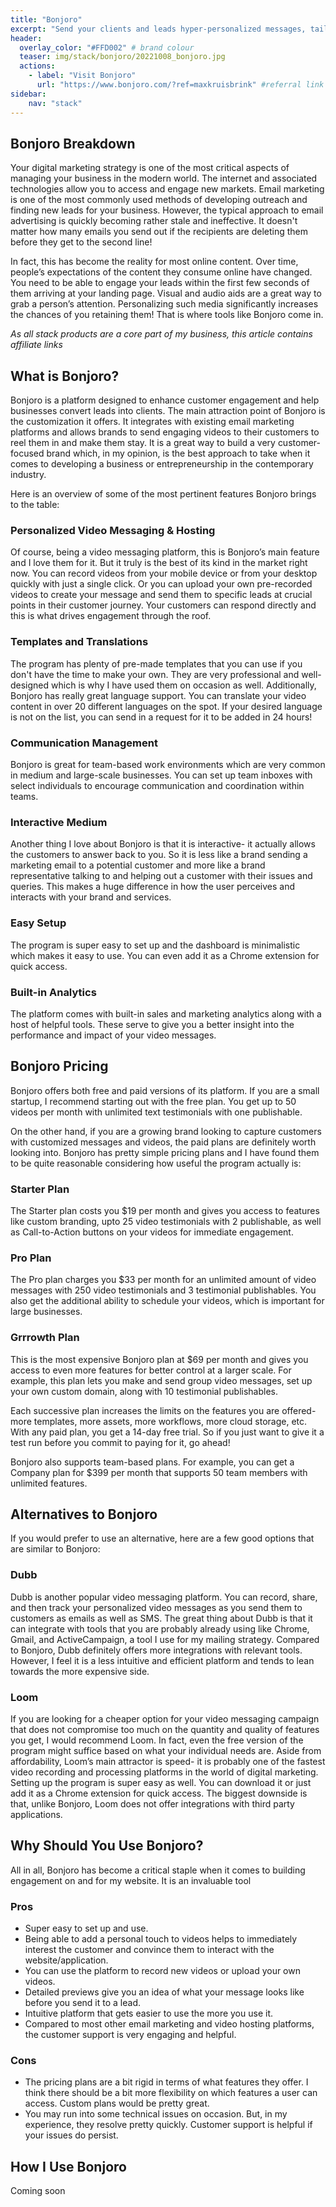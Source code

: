 ```yaml
---
title: "Bonjoro"
excerpt: "Send your clients and leads hyper-personalized messages, tailored for their needs at exactly the right time!"
header:
  overlay_color: "#FFD002" # brand colour
  teaser: img/stack/bonjoro/20221008_bonjoro.jpg
  actions:
    - label: "Visit Bonjoro"
      url: "https://www.bonjoro.com/?ref=maxkruisbrink" #referral link
sidebar:
    nav: "stack"
---
```


## Bonjoro Breakdown

Your digital marketing strategy is one of the most critical aspects of managing your business in the modern world. The internet and associated technologies allow you to access and engage new markets. Email marketing is one of the most commonly used methods of developing outreach and finding new leads for your business. However, the typical approach to email advertising is quickly becoming rather stale and ineffective. It doesn't matter how many emails you send out if the recipients are deleting them before they get to the second line!

In fact, this has become the reality for most online content. Over time, people’s expectations of the content they consume online have changed. You need to be able to engage your leads within the first few seconds of them arriving at your landing page. Visual and audio aids are a great way to grab a person’s attention. Personalizing such media significantly increases the chances of you retaining them! That is where tools like Bonjoro come in.

>
*As all stack products are a core part of my business, this article contains affiliate links*

## What is Bonjoro?

Bonjoro is a platform designed to enhance customer engagement and help businesses convert leads into clients. The main attraction point of Bonjoro is the customization it offers. It integrates with existing email marketing platforms and allows brands to send engaging videos to their customers to reel them in and make them stay. It is a great way to build a very customer-focused brand which, in my opinion, is the best approach to take when it comes to developing a business or entrepreneurship in the contemporary industry. 

Here is an overview of some of the most pertinent features Bonjoro brings to the table:

### Personalized Video Messaging & Hosting

Of course, being a video messaging platform, this is Bonjoro’s main feature and I love them for it. But it truly is the best of its kind in the market right now. You can record videos from your mobile device or from your desktop quickly with just a single click. Or you can upload your own pre-recorded videos to create your message and send them to specific leads at crucial points in their customer journey. Your customers can respond directly and this is what drives engagement through the roof. 

### Templates and Translations

The program has plenty of pre-made templates that you can use if you don't have the time to make your own. They are very professional and well-designed which is why I have used them on occasion as well. Additionally, Bonjoro has really great language support. You can translate your video content in over 20 different languages on the spot. If your desired language is not on the list, you can send in a request for it to be added in 24 hours!

### Communication Management

Bonjoro is great for team-based work environments which are very common in medium and large-scale businesses. You can set up team inboxes with select individuals to encourage communication and coordination within teams.

### Interactive Medium

Another thing I love about Bonjoro is that it is interactive- it actually allows the customers to answer back to you. So it is less like a brand sending a marketing email to a potential customer and more like a brand representative talking to and helping out a customer with their issues and queries. This makes a huge difference in how the user perceives and interacts with your brand and services.

### Easy Setup

The program is super easy to set up and the dashboard is minimalistic which makes it easy to use. You can even add it as a Chrome extension for quick access.

### Built-in Analytics 

The platform comes with built-in sales and marketing analytics along with a host of helpful tools. These serve to give you a better insight into the performance and impact of your video messages.

## Bonjoro Pricing

Bonjoro offers both free and paid versions of its platform. If you are a small startup, I recommend starting out with the free plan. You get up to 50 videos per month with unlimited text testimonials with one publishable. 

On the other hand, if you are a growing brand looking to capture customers with customized messages and videos, the paid plans are definitely worth looking into. Bonjoro has pretty simple pricing plans and I have found them to be quite reasonable considering how useful the program actually is:

### Starter Plan

The Starter plan costs you $19 per month and gives you access to features like custom branding, upto 25 video testimonials with 2 publishable, as well as Call-to-Action buttons on your videos for immediate engagement.

### Pro Plan

The Pro plan charges you $33 per month for an unlimited amount of video messages with 250 video testimonials and 3 testimonial publishables. You also get the additional ability to schedule your videos, which is important for large businesses.

### Grrrowth Plan

This is the most expensive Bonjoro plan at $69 per month and gives you access to even more features for better control at a larger scale. For example, this plan lets you make and send group video messages, set up your own custom domain, along with 10 testimonial publishables.

Each successive plan increases the limits on the features you are offered- more templates, more assets, more workflows, more cloud storage, etc. With any paid plan, you get a 14-day free trial. So if you just want to give it a test run before you commit to paying for it, go ahead! 

Bonjoro also supports team-based plans. For example, you can get a Company plan for $399 per month that supports 50 team members with unlimited features. 

## Alternatives to Bonjoro

If you would prefer to use an alternative, here are a few good options that are similar to Bonjoro:

### Dubb

Dubb is another popular video messaging platform. You can record, share, and then track your personalized video messages as you send them to customers as emails as well as SMS. The great thing about Dubb is that it can integrate with tools that you are probably already using like Chrome, Gmail, and ActiveCampaign, a tool I use for my mailing strategy. Compared to Bonjoro, Dubb definitely offers more integrations with relevant tools. However, I feel it is a less intuitive and efficient platform and tends to lean towards the more expensive side.

### Loom 

If you are looking for a cheaper option for your video messaging campaign that does not compromise too much on the quantity and quality of features you get, I would recommend Loom. In fact, even the free version of the program might suffice based on what your individual needs are. Aside from affordability, Loom’s main attractor is speed- it is probably one of the fastest video recording and processing platforms in the world of digital marketing. Setting up the program is super easy as well. You can download it or just add it as a Chrome extension for quick access. The biggest downside is that, unlike Bonjoro, Loom does not offer integrations with third party applications. 

## Why Should You Use Bonjoro?

All in all, Bonjoro has become a critical staple when it comes to building engagement on and for my website. It is an invaluable tool 

### Pros 
  
*	Super easy to set up and use.
*	Being able to add a personal touch to videos helps to immediately interest the customer and convince them to interact with the website/application. 
*	You can use the platform to record new videos or upload your own videos. 
*	Detailed previews give you an idea of what your message looks like before you send it to a lead.
*	Intuitive platform that gets easier to use the more you use it.
*	Compared to most other email marketing and video hosting platforms, the customer support is very engaging and helpful.

### Cons

*	The pricing plans are a bit rigid in terms of what features they offer. I think there should be a bit more flexibility on which features a user can access. Custom plans would be pretty great.
*	You may run into some technical issues on occasion. But, in my experience, they resolve pretty quickly. Customer support is helpful if your issues do persist.

## How I Use Bonjoro

> 
Coming soon

